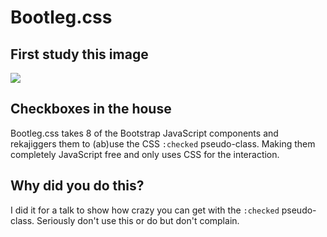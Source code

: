 # Bootleg.css

## First study this image

![](https://www.ryanseddon.com/i/its-a-hack.png)

## Checkboxes in the house

Bootleg.css takes 8 of the Bootstrap JavaScript components and rekajiggers them to (ab)use the CSS `:checked` pseudo-class. Making them completely JavaScript free and only uses CSS for the interaction.

## Why did you do this?

I did it for a talk to show how crazy you can get with the `:checked` pseudo-class. Seriously don't use this or do but don't complain.
